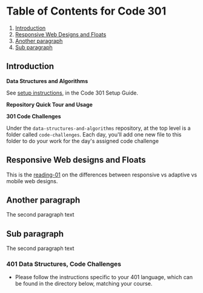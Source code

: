 # Table of Contents for Code 301
1. [Introduction](#introduction)
1. [Responsive Web Designs and Floats](#Responsive-web-designs-and-floats)
1. [Another paragraph](#paragraph2)
  1. [Sub paragraph](#sub-paragraph)


## Introduction<a name="introduction"></a>

__Data Structures and Algorithms__

See [setup instructions](https://codefellows.github.io/setup-guide/code-301/3-code-challenges), in the Code 301 Setup Guide.

__Repository Quick Tour and Usage__

__301 Code Challenges__

Under the `data-structures-and-algorithms` repository, at the top level is a folder called `code-challenges`. Each day, you'll add one new file to this folder to do your work for the day's assigned code challenge

## Responsive Web designs and Floats <a name="responsive-web-designs-and-floats"></a>
This is the [reading-01](reading-01.md) on the differences between responsive vs adaptive vs mobile web designs.

## Another paragraph <a name="paragraph2"></a>
The second paragraph text

## Sub paragraph <a name="sub-paragraph"></a>
The second paragraph text

### 401 Data Structures, Code Challenges

- Please follow the instructions specific to your 401 language, which can be found in the directory below, matching your course.
